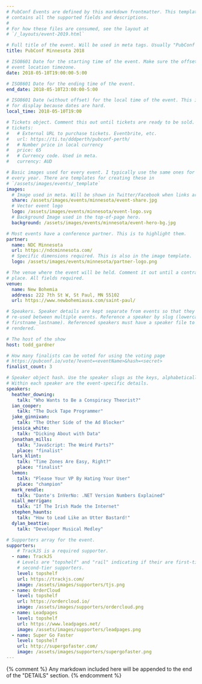 ```yaml
---
# PubConf Events are defined by this markdown frontmatter. This template
# contains all the supported fields and descriptions.
#
# For how these files are consumed, see the layout at
# `/_layouts/event-2019.html`

# Full title of the event. Will be used in meta tags. Usually "PubConf City Year"
title: PubConf Minnesota 2018

# ISO8601 Date for the starting time of the event. Make sure the offset is in the
# event location timezone.
date: 2018-05-10T19:00:00-5:00

# ISO8601 Date for the ending time of the event.
end_date: 2018-05-10T23:00:00-5:00

# ISO8601 Date (without offset) for the local time of the event. This is used
# for display because dates are hard.
local_time: 2018-05-10T19:00

# Tickets object. Comment this out until tickets are ready to be sold.
# tickets:
#   # External URL to purchase tickets. Eventbrite, etc.
#   url: https://ti.to/dddperth/pubconf-perth/
#   # Number price in local currency
#   price: 65
#   # Currency code. Used in meta.
#   currency: AUD

# Basic images used for every event. I typically use the same ones for a location
# every year. There are templates for creating these in
# `/assets/images/events/_template`
images:
  # Image used in meta. Will be shown in Twitter/Facebook when links are shared.
  share: /assets/images/events/minnesota/event-share.jpg
  # Vector event logo
  logo: /assets/images/events/minnesota/event-logo.svg
  # Background Image used in the top-of-page hero.
  background: /assets/images/events/minnesota/event-hero-bg.jpg

# Most events have a conference partner. This is to highlight them.
partner:
  name: NDC Minnesota
  url: https://ndcminnesota.com/
  # Specific dimensions required. This is also in the image template.
  logo: /assets/images/events/minnesota/partner-logo.png

# The venue where the event will be held. Comment it out until a contract is in
# place. All fields required.
venue:
  name: New Bohemia
  address: 222 7th St W, St Paul, MN 55102
  url: https://www.newbohemiausa.com/saint-paul/

# Speakers. Speaker details are kept separate from events so that they can be
# re-used between multiple events. Reference a speaker by slug (lowercase,
# firstname_lastname). Referenced speakers must have a speaker file to be
# rendered.

# The host of the show
host: todd_gardner

# How many finalists can be voted for using the voting page
# https://pubconf.io/vote/?event=<eventName>&hash=<secret>
finalist_count: 3

# Speaker object hash. Use the speaker slugs as the keys, alphabetically listed.
# Within each speaker are the event-specific details.
speakers:
  heather_downing:
    talk: "Who Wants to Be a Conspiracy Theorist?"
  ian_cooper:
    talk: "The Duck Tape Programmer"
  jake_ginnivan:
    talk: "The Other Side of the Ad Blocker"
  jessica_white:
    talk: "Dicking About with Data"
  jonathan_mills:
    talk: "JavaScript: The Weird Parts?"
    place: "finalist"
  lars_klint:
    talk: "Time Zones Are Easy, Right?"
    place: "finalist"
  lemon:
    talk: "Please Your VP By Hating Your User"
    place: "champion"
  mark_rendle:
    talk: "Dante's InVerNo: .NET Version Numbers Explained"
  niall_merrigan:
    talk: "If The Irish Made the Internet"
  stephen_haunts:
    talk: "How to Lead Like an Utter Bastard!"
  dylan_beattie:
    talk: "Developer Musical Medley"

# Supporters array for the event.
supporters:
    # TrackJS is a required supporter.
  - name: TrackJS
    # Levels are "topshelf" and "rail" indicating if their are first-tier or
    # second-tier supporters.
    level: topshelf
    url: https://trackjs.com/
    image: /assets/images/supporters/tjs.png
  - name: OrderCloud
    level: topshelf
    url: https://ordercloud.io/
    image: /assets/images/supporters/ordercloud.png
  - name: Leadpages
    level: topshelf
    url: https://www.leadpages.net/
    image: /assets/images/supporters/leadpages.png
  - name: Super Go Faster
    level: topshelf
    url: http://supergofaster.com/
    image: /assets/images/supporters/supergofaster.png
---
```


{% comment %}
Any markdown included here will be appended to the end of the "DETAILS" section.
{% endcomment %}
